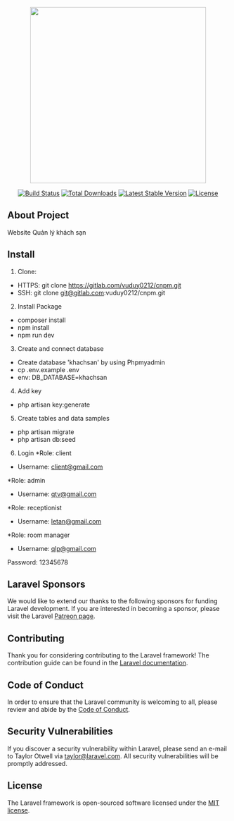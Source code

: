 <p align="center"><a href="https://laravel.com" target="_blank"><img src="https://raw.githubusercontent.com/laravel/art/master/logo-lockup/5%20SVG/2%20CMYK/1%20Full%20Color/laravel-logolockup-cmyk-red.svg" width="400"></a></p>

<p align="center">
<a href="https://travis-ci.org/laravel/framework"><img src="https://travis-ci.org/laravel/framework.svg" alt="Build Status"></a>
<a href="https://packagist.org/packages/laravel/framework"><img src="https://img.shields.io/packagist/dt/laravel/framework" alt="Total Downloads"></a>
<a href="https://packagist.org/packages/laravel/framework"><img src="https://img.shields.io/packagist/v/laravel/framework" alt="Latest Stable Version"></a>
<a href="https://packagist.org/packages/laravel/framework"><img src="https://img.shields.io/packagist/l/laravel/framework" alt="License"></a>
</p>

## About Project

Website Quản lý khách sạn

## Install

1. Clone:
- HTTPS: git clone https://gitlab.com/vuduy0212/cnpm.git
- SSH: git clone git@gitlab.com:vuduy0212/cnpm.git

2. Install Package
- composer install
- npm install
- npm run dev

3. Create and connect database
- Create database 'khachsan' by using Phpmyadmin
- cp .env.example .env
- env: DB_DATABASE=khachsan

4. Add key
- php artisan key:generate

5. Create tables and data samples
- php artisan migrate
- php artisan db:seed

6. Login
*Role: client
- Username: client@gmail.com

*Role: admin
- Username: qtv@gmail.com

*Role: receptionist
- Username: letan@gmail.com

*Role: room manager
- Username: qlp@gmail.com

Password: 12345678

## Laravel Sponsors

We would like to extend our thanks to the following sponsors for funding Laravel development. If you are interested in becoming a sponsor, please visit the Laravel [Patreon page](https://patreon.com/taylorotwell).

## Contributing

Thank you for considering contributing to the Laravel framework! The contribution guide can be found in the [Laravel documentation](https://laravel.com/docs/contributions).

## Code of Conduct

In order to ensure that the Laravel community is welcoming to all, please review and abide by the [Code of Conduct](https://laravel.com/docs/contributions#code-of-conduct).

## Security Vulnerabilities

If you discover a security vulnerability within Laravel, please send an e-mail to Taylor Otwell via [taylor@laravel.com](mailto:taylor@laravel.com). All security vulnerabilities will be promptly addressed.

## License

The Laravel framework is open-sourced software licensed under the [MIT license](https://opensource.org/licenses/MIT).
